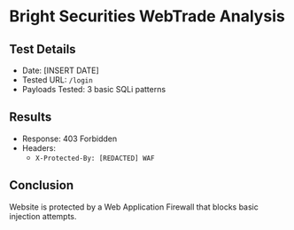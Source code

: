 # Bright Securities WebTrade Analysis

## Test Details
- Date: [INSERT DATE]
- Tested URL: `/login`
- Payloads Tested: 3 basic SQLi patterns

## Results
- Response: 403 Forbidden
- Headers:
  - `X-Protected-By: [REDACTED] WAF`
  
## Conclusion
Website is protected by a Web Application Firewall that blocks basic injection attempts.
